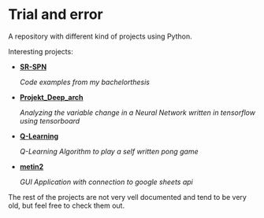 # Trial and error
A repository with different kind of projects using Python.

Interesting projects:

- [**SR-SPN**](SR-SPN/)

  _Code examples from my bachelorthesis_
  

- [**Projekt_Deep_arch**](Projekt_Deep_arch/)

  _Analyzing the variable change in a Neural Network written in tensorflow using tensorboard_
  
  
- [**Q-Learning**](Q-Learning/)

  _Q-Learning Algorithm to play a self written pong game_
  
  
- [**metin2**](metin2)

  _GUI Application with connection to google sheets api_
  

The rest of the projects are not very vell documented and tend to be very old, but feel free to check them out.

